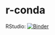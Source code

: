 # r-conda

RStudio: [![Binder](https://mybinder.org/badge_logo.svg)](https://mybinder.org/v2/gh/cdeanj/r-conda/HEAD)
